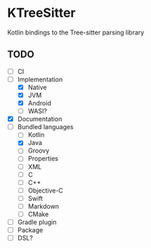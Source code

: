 # KTreeSitter

Kotlin bindings to the Tree-sitter parsing library

## TODO

- [ ] CI
- [ ] Implementation
  - [x] Native
  - [x] JVM
  - [x] Android
  - [ ] WASI?
- [x] Documentation
- [ ] Bundled languages
  - [ ] Kotlin
  - [x] Java
  - [ ] Groovy
  - [ ] Properties
  - [ ] XML
  - [ ] C
  - [ ] C++
  - [ ] Objective-C
  - [ ] Swift
  - [ ] Markdown
  - [ ] CMake
- [ ] Gradle plugin
- [ ] Package
- [ ] DSL?
